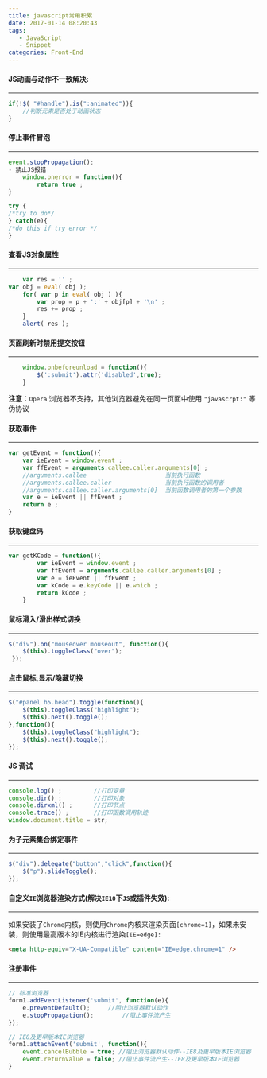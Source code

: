 ```yaml
---
title: javascript常用积累
date: 2017-01-14 08:20:43
tags: 
   - JavaScript
   - Snippet
categories: Front-End
---
```


#### JS动画与动作不一致解决:  
---

```javascript
if(!$( "#handle").is(":animated")){
	//判断元素是否处于动画状态
}
```
<!--more-->

#### 停止事件冒泡
---

```javascript
event.stopPropagation();
- 禁止JS报错
	window.onerror = function(){
		return true ; 
}

try {
/*try to do*/
} catch(e){
/*do this if try error */
}
```

#### 查看JS对象属性
---

```javascript
	var res = '' ; 
var obj = eval( obj );
	for( var p in eval( obj ) ){
		var prop = p + ':' + obj[p] + '\n' ; 
		res += prop ; 
	}
	alert( res );
```

#### 页面刷新时禁用提交按钮
---

```javascript
	window.onbeforeunload = function(){
		$(':submit').attr('disabled',true);
	}
```
**注意**：`Opera` 浏览器不支持，其他浏览器避免在同一页面中使用 `"javascrpt:"` 等伪协议

#### 获取事件
---

```javascript
var getEvent = function(){
	var ieEvent = window.event ; 
	var ffEvent = arguments.callee.caller.arguments[0] ; 
	//arguments.callee						当前执行函数
	//arguments.callee.caller				当前执行函数的调用者
	//arguments.callee.caller.arguments[0]	当前函数调用者的第一个参数
	var e = ieEvent || ffEvent ; 
	return e ;
}
```

#### 获取键盘码
---

```javascript
var getKCode = function(){
		var ieEvent = window.event ; 
		var ffEvent = arguments.callee.caller.arguments[0] ; 
		var e = ieEvent || ffEvent ; 
		var kCode = e.keyCode || e.which ;
		return kCode ;
	}
```

#### 鼠标滑入/滑出样式切换
---

```javascript
$("div").on("mouseover mouseout", function(){
    $(this).toggleClass("over");
 });
```

#### 点击鼠标,显示/隐藏切换
---

```javascript
$("#panel h5.head").toggle(function(){
	$(this).toggleClass("highlight");
	$(this).next().toggle();
},function(){
	$(this).toggleClass("highlight");
	$(this).next().toggle();
});
```

#### JS 调试
---

```javascript
console.log() ;			//打印变量
console.dir() ; 		//打印对象
console.dirxml() ; 		//打印节点
console.trace() ; 		//打印函数调用轨迹
window.document.title = str;  
```

#### 为子元素集合绑定事件
---

```javascript
$("div").delegate("button","click",function(){
	$("p").slideToggle();
});
```

#### 自定义`IE`浏览器渲染方式(解决`IE10`下`JS`或插件失效):
---

如果安装了`Chrome`内核，则使用`Chrome`内核来渲染页面`[chrome=1]`，如果未安装，则使用最高版本的IE内核进行渲染`[IE=edge]:`

```html
<meta http-equiv="X-UA-Compatible" content="IE=edge,chrome=1" /> 
```

#### 注册事件
---

```javascript
// 标准浏览器
form1.addEventListener('submit', function(e){
    e.preventDefault();		//阻止浏览器默认动作
	e.stopPropagation();		//阻止事件流产生
});
```

```javascript
// IE8及更早版本IE浏览器
form1.attachEvent('submit', function(){
	event.cancelBubble = true; //阻止浏览器默认动作--IE8及更早版本IE浏览器
	event.returnValue = false; //阻止事件流产生--IE8及更早版本IE浏览器
}
```